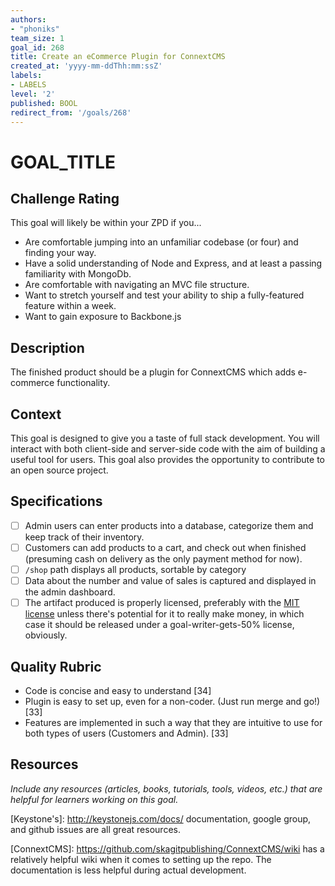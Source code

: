 ```yaml
---
authors:
- "phoniks"
team_size: 1
goal_id: 268
title: Create an eCommerce Plugin for ConnextCMS
created_at: 'yyyy-mm-ddThh:mm:ssZ'
labels:
- LABELS
level: '2'
published: BOOL
redirect_from: '/goals/268'
---
```


# GOAL_TITLE

## Challenge Rating

This goal will likely be within your ZPD if you...

- Are comfortable jumping into an unfamiliar codebase (or four) and finding your way.
- Have a solid understanding of Node and Express, and at least a passing familiarity with MongoDb.
- Are comfortable with navigating an MVC file structure.
- Want to stretch yourself and test your ability to ship a fully-featured feature within a week.
- Want to gain exposure to Backbone.js


## Description

The finished product should be a plugin for ConnextCMS which adds e-commerce functionality.

## Context

This goal is designed to give you a taste of full stack development.  You will interact with both client-side and server-side code with the aim of building a useful tool for users.  This goal also provides the opportunity to contribute to an open source project.

## Specifications

- [ ] Admin users can enter products into a database, categorize them and keep track of their inventory.
- [ ] Customers can add products to a cart, and check out when finished (presuming cash on delivery as the only payment method for now).
- [ ] `/shop` path displays all products, sortable by category
- [ ] Data about the number and value of sales is captured and displayed in the admin dashboard.
- [ ] The artifact produced is properly licensed, preferably with the [MIT license][mit-license] unless there's potential for it to really make money, in which case it should be released under a goal-writer-gets-50% license, obviously.

## Quality Rubric

- Code is concise and easy to understand [34]
- Plugin is easy to set up, even for a non-coder. (Just run merge and go!) [33]
- Features are implemented in such a way that they are intuitive to use for both types of users (Customers and Admin). [33]

## Resources

_Include any resources (articles, books, tutorials, tools, videos, etc.) that are helpful for learners working on this goal._

[Keystone's]: http://keystonejs.com/docs/ documentation, google group, and github issues are all great resources.

[ConnextCMS]: https://github.com/skagitpublishing/ConnextCMS/wiki has a relatively helpful wiki when it comes to setting up the repo. The documentation is less helpful during actual development.

[mit-license]: https://opensource.org/licenses/MIT
